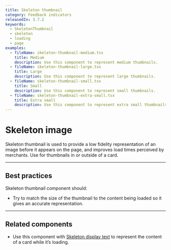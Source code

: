 ```yaml
---
title: Skeleton thumbnail
category: Feedback indicators
releasedIn: 3.7.2
keywords:
  - SkeletonThumbnail
  - skeleton
  - loading
  - page
examples:
  - fileName: skeleton-thumbnail-medium.tsx
    title: Medium
    description: Use this component to represent medium thumbnails.
  - fileName: skeleton-thumbnail-large.tsx
    title: Large
    description: Use this component to represent large thumbnails.
  - fileName: skeleton-thumbnail-small.tsx
    title: Small
    description: Use this component to represent small thumbnails.
  - fileName: skeleton-thumbnail-extra-small.tsx
    title: Extra small
    description: Use this component to represent extra small thumbnails.
---
```


# Skeleton image

Skeleton thumbnail is used to provide a low fidelity representation of an image before it appears on the page, and improves load times perceived by merchants. Use for thumbnails in or outside of a card.

---

## Best practices

Skeleton thumbnail component should:

- Try to match the size of the thumbnail to the content being loaded so it gives an accurate representation.

---

## Related components

- Use this component with [Skeleton display text](https://polaris.shopify.com/components/skeleton-display-text) to represent the content of a card while it’s loading.
